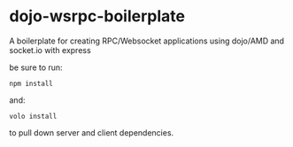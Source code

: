 dojo-wsrpc-boilerplate
========================

A boilerplate for creating RPC/Websocket applications using dojo/AMD and socket.io with express


be sure to run:

`npm install`


and:

`volo install`


to pull down server and client dependencies.
